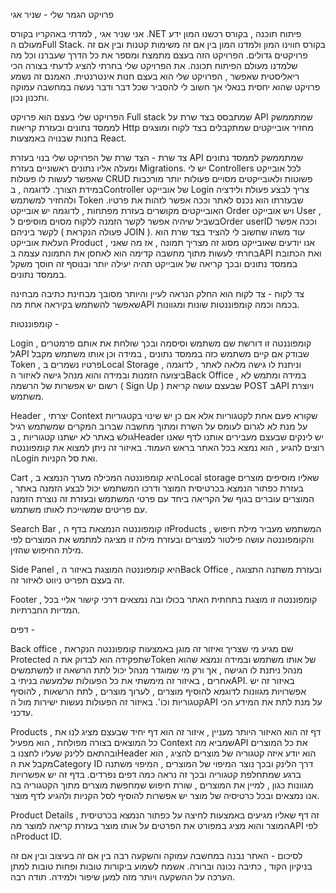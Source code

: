 פרויקט הגמר שלי - שניר אגי

אני שניר אגי , למדתי באהקריו בקורס .NET פיתוח תוכנה , בקורס רכשנו המון ידע מעולם הFull Stack.
בקורס חווינו המון ולמדנו המון בין אם זה משימות קטנות ובין אם זה פרויקטים גדולים.
הפרויקט הזה בעצם מתמצת ומספר את כל הדרך שעברנו וכל מה שלמדנו מעולם הפיתוח תכונה.
את הפרויקט שלי בחרתי להציג לדעתי בצורה הכי ריאליסטית שאפשר , הפרויקט שלי הוא בעצם חנות אינטרנטית.
האמנם זה נשמע פרויקט שהוא יחסית בנאלי אך חשוב לי להסביר שכל דבר ודבר נעשה במחשבה עמוקה ותכנון נכון.

הפרויקט שלי בעצם הוא פרויקט Full stack שמתבסס בצד שרת על API שמתממשק לממסד נתונים ובעזרת קריאות Http מחזיר אובייקטים שמתקבלים בצד לקוח ומוצגים בחנות שבנויה באמצעות React.

צד שרת -
הצד שרת של הפרויקט שלי בנוי בעזרת API שמתממשק לממסד נתונים ומעלה אליו נתונים ראשוניים בעזרת Migrations.
יש לי Controllers לכל אובייקט שאפשר לעשות לו פעולות CRUD פשוטות ולאובייקטים מסויים פעולות יותר מורכבות במידת הצורך.
לדוגמה , בController של אובייקט Login צריך לבצע פעולת ולידציה ולהחזיר למשתמש Token שבעזרתו הוא נכנס לאתר וככה אפשר לזהות את פרטיו.
האובייקטים מקושרים בעזרת מפתחות , לדוגמה יש אובייקט Order ויש אובייקט User , בשביל שיהיה אפשר לקשר הזמנה ללקוח מסוים מוסיפים לOrder userID וככה אפשר לקשר ביניהם ( פעולה הנקראת JOIN ).
עוד משהו שחשוב לי להציד בצד שרת הוא העלאת אובייקט Product , אנו יודעים שאובייקט מסוג זה מצריך תמונה , אז מה שאני בחרתי לעשות מתוך מחשבה קדימה הוא לאחסן את התמונה עצמה בAPI ואת הכתובת בממסד נתונים ובכך קריאה של אובייקט תהיה יעילה יותר ובנוסף זה חוסך משקל בממסד נתונים.

צד לקוח -
צד לקוח הוא החלק הנראה לעיין והיותר מסובך מבחינת כתיבה מבחינה שאפשר להשתמש בקיראה אחת מהAPI בכמה וכמה קומפוננטות שונות ומגוונות.

קומפוננטות -

Login , קומפוננטה זו דורשת שם משתמש וסיסמה ובכך שולחת את אותם פרמטרים לAPI שבודק אם קיים משתמש כזה בממסד נתונים , במידה וכן אותו משתמש מקבל Token , פרטיו נשמרים בLocal Storage , וניתנת לו גישה מלאה לאתר , לדוגמה ביצועה הזמנות ובמידה והוא מנהל גישה לאיזור הBack Office , במידה ומתמש לא רשום יש אפשרות של הרשמה ( Sign Up ) שבעצם עושה קריאת POST בAPI ויוצרת משתמש.

Header , יצרתי Context שקורא פעם אחת לקטגוריות אלא אם כן יש שינוי בקטגוריות על מנת לא לגרום לעומס על השרת ומתוך מחשבה שברוב המקרים שמשתמש רגיל גולש באתר לא ישתנו קטגוריות , בHeader יש לינקים שבעצם מעבירים אותנו לדף שאנו רוצים להגיע , הוא נמצא בכל האתר בראש העמוד.
באיזור זה ניתן למצוא את קומפוננטת הLogin ואת סל הקניות.

Cart , היא קומפוננטה המכילה מערך הנמצא בLocal storage שאליו מוסיפים מוצרים בעזרת כפתור הנמצא בכרטיסית המוצר ודרכו המשתמש יכול לבצע הזמנה באתר , המוצרים עוברים בגוף של הקריאה ביחד עם פרטי המשתמש ובעזרת זה נוצרת הזמנה עם פריטים שמשוייכת לאותו משתמש.

Search Bar , זו קומפוננטה הנמצאת בדף הProducts , המשתמש מעביר מילת חיפוש והקומפוננטה עושה פילטור למוצרים ובעזרת מילה זו מציגה למתמש את המוצרים לפי מילת החיפוש שהזין.

Side Panel , היא קומפוננטה המוצגת באיזור הBack Office ובעזרת משתנה התצוגה , זה בעצם תפריט ניווט לאיזור זה.

Footer , קומפוננטה זו מוצגת בתחתית האתר בכולו ובה נמצאים דרכי קישור אליי בכל המדיות החברתיות.

דפים -

Back office , שם מגיע מי שצריך ואיזור זה מוגן באמצעות קומפוננטה הנקראת Protected שתפקידה הוא לבדוק את הToken של אותו משתמש ובמידה ונמצא שהוא מנהל ניתנת לו הגישה , אך ורק מי שמוגדר מנהל יכול לתת הרשאה זו למשתמשים אחרים , באיזור זה מימשתי את כל הפעולות שלמעשה בניתי בAPI.
באיזור זה יש אפשרויות מגוונות לדוגמא להוסיף מוצרים , לערוך מוצרים , לתת הרשאות , להוסיף קטגוריות וכו'.
באיזור זה הפעולות נעשות ישירות מול הAPI על מנת לתת את המידע הכי עדכני.

Products , דף זה הוא האיזור היותר מעניין , איזור זה הוא דף יחיד שבעצם מציג לנו את כל המוצאים בצורה מפולחת , הוא מפעיל Context שמביא מהAPI את כל המוצרים ובהתאם ללינק שעליו לחצנו בHeader הוא יודע איזה קטגוריה של מוצרים להציג , הוא מקבל את הCategory ID דרך הלינק ובכך נוצר המיפוי של המוצרים , המיפוי משתנה ברגע שמתחלפת קטגוריה ובכך זה נראה כמה דפים נפרדים.
בדף זה יש אפשרויות מגוונות כגון , למיין את המוצרים , שורת חיפוש שמחפשת מוצרים מתוך הקטגוריה בה אנו נמצאים ובכל כרטיסיה של מוצר יש אפשרות להוסיף לסל הקניות ולהגיע לדף מוצר.

Product Details , זה דף שאליו מגיעים באמצעות לחיצה על כפתור הנמצא בכרטיסית המוצר והוא מציג במפורט את הפרטים על אותו מוצר בעזרת קריאה למוצר מהAPI לפי הProduct ID.

לסיכום -
האתר נבנה במחשבה עמוקה והשקעה רבה בין אם זה בעיצוב ובין אם זה בניקיון הקוד , כתיבה נכונה וברורה.
אשמח לשמוע ביקורות טובות ופחות טובות למתן הערכה על ההשקעה ויותר מזה למען שיפור ולמידה.
תודה רבה.
